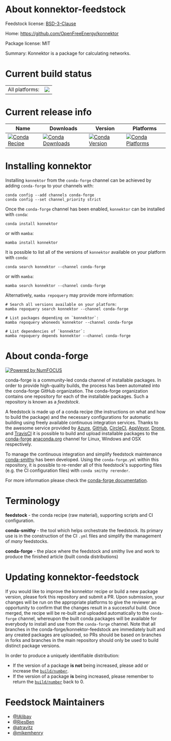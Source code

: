About konnektor-feedstock
=========================

Feedstock license: [BSD-3-Clause](https://github.com/conda-forge/konnektor-feedstock/blob/main/LICENSE.txt)

Home: https://github.com/OpenFreeEnergy/konnektor

Package license: MIT

Summary: Konnektor is a package for calculating networks.

Current build status
====================


<table><tr><td>All platforms:</td>
    <td>
      <a href="https://dev.azure.com/conda-forge/feedstock-builds/_build/latest?definitionId=23404&branchName=main">
        <img src="https://dev.azure.com/conda-forge/feedstock-builds/_apis/build/status/konnektor-feedstock?branchName=main">
      </a>
    </td>
  </tr>
</table>

Current release info
====================

| Name | Downloads | Version | Platforms |
| --- | --- | --- | --- |
| [![Conda Recipe](https://img.shields.io/badge/recipe-konnektor-green.svg)](https://anaconda.org/conda-forge/konnektor) | [![Conda Downloads](https://img.shields.io/conda/dn/conda-forge/konnektor.svg)](https://anaconda.org/conda-forge/konnektor) | [![Conda Version](https://img.shields.io/conda/vn/conda-forge/konnektor.svg)](https://anaconda.org/conda-forge/konnektor) | [![Conda Platforms](https://img.shields.io/conda/pn/conda-forge/konnektor.svg)](https://anaconda.org/conda-forge/konnektor) |

Installing konnektor
====================

Installing `konnektor` from the `conda-forge` channel can be achieved by adding `conda-forge` to your channels with:

```
conda config --add channels conda-forge
conda config --set channel_priority strict
```

Once the `conda-forge` channel has been enabled, `konnektor` can be installed with `conda`:

```
conda install konnektor
```

or with `mamba`:

```
mamba install konnektor
```

It is possible to list all of the versions of `konnektor` available on your platform with `conda`:

```
conda search konnektor --channel conda-forge
```

or with `mamba`:

```
mamba search konnektor --channel conda-forge
```

Alternatively, `mamba repoquery` may provide more information:

```
# Search all versions available on your platform:
mamba repoquery search konnektor --channel conda-forge

# List packages depending on `konnektor`:
mamba repoquery whoneeds konnektor --channel conda-forge

# List dependencies of `konnektor`:
mamba repoquery depends konnektor --channel conda-forge
```


About conda-forge
=================

[![Powered by
NumFOCUS](https://img.shields.io/badge/powered%20by-NumFOCUS-orange.svg?style=flat&colorA=E1523D&colorB=007D8A)](https://numfocus.org)

conda-forge is a community-led conda channel of installable packages.
In order to provide high-quality builds, the process has been automated into the
conda-forge GitHub organization. The conda-forge organization contains one repository
for each of the installable packages. Such a repository is known as a *feedstock*.

A feedstock is made up of a conda recipe (the instructions on what and how to build
the package) and the necessary configurations for automatic building using freely
available continuous integration services. Thanks to the awesome service provided by
[Azure](https://azure.microsoft.com/en-us/services/devops/), [GitHub](https://github.com/),
[CircleCI](https://circleci.com/), [AppVeyor](https://www.appveyor.com/),
[Drone](https://cloud.drone.io/welcome), and [TravisCI](https://travis-ci.com/)
it is possible to build and upload installable packages to the
[conda-forge](https://anaconda.org/conda-forge) [anaconda.org](https://anaconda.org/)
channel for Linux, Windows and OSX respectively.

To manage the continuous integration and simplify feedstock maintenance
[conda-smithy](https://github.com/conda-forge/conda-smithy) has been developed.
Using the ``conda-forge.yml`` within this repository, it is possible to re-render all of
this feedstock's supporting files (e.g. the CI configuration files) with ``conda smithy rerender``.

For more information please check the [conda-forge documentation](https://conda-forge.org/docs/).

Terminology
===========

**feedstock** - the conda recipe (raw material), supporting scripts and CI configuration.

**conda-smithy** - the tool which helps orchestrate the feedstock.
                   Its primary use is in the construction of the CI ``.yml`` files
                   and simplify the management of *many* feedstocks.

**conda-forge** - the place where the feedstock and smithy live and work to
                  produce the finished article (built conda distributions)


Updating konnektor-feedstock
============================

If you would like to improve the konnektor recipe or build a new
package version, please fork this repository and submit a PR. Upon submission,
your changes will be run on the appropriate platforms to give the reviewer an
opportunity to confirm that the changes result in a successful build. Once
merged, the recipe will be re-built and uploaded automatically to the
`conda-forge` channel, whereupon the built conda packages will be available for
everybody to install and use from the `conda-forge` channel.
Note that all branches in the conda-forge/konnektor-feedstock are
immediately built and any created packages are uploaded, so PRs should be based
on branches in forks and branches in the main repository should only be used to
build distinct package versions.

In order to produce a uniquely identifiable distribution:
 * If the version of a package **is not** being increased, please add or increase
   the [``build/number``](https://docs.conda.io/projects/conda-build/en/latest/resources/define-metadata.html#build-number-and-string).
 * If the version of a package **is** being increased, please remember to return
   the [``build/number``](https://docs.conda.io/projects/conda-build/en/latest/resources/define-metadata.html#build-number-and-string)
   back to 0.

Feedstock Maintainers
=====================

* [@IAlibay](https://github.com/IAlibay/)
* [@RiesBen](https://github.com/RiesBen/)
* [@atravitz](https://github.com/atravitz/)
* [@mikemhenry](https://github.com/mikemhenry/)

